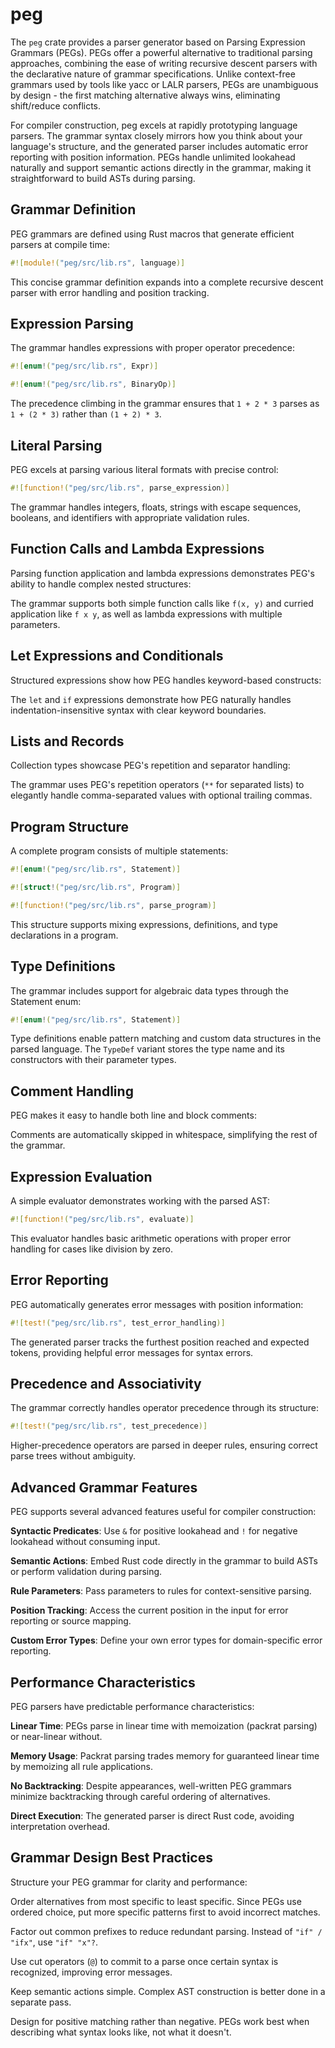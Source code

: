 # peg

The `peg` crate provides a parser generator based on Parsing Expression Grammars (PEGs). PEGs offer a powerful alternative to traditional parsing approaches, combining the ease of writing recursive descent parsers with the declarative nature of grammar specifications. Unlike context-free grammars used by tools like yacc or LALR parsers, PEGs are unambiguous by design - the first matching alternative always wins, eliminating shift/reduce conflicts.

For compiler construction, peg excels at rapidly prototyping language parsers. The grammar syntax closely mirrors how you think about your language's structure, and the generated parser includes automatic error reporting with position information. PEGs handle unlimited lookahead naturally and support semantic actions directly in the grammar, making it straightforward to build ASTs during parsing.

## Grammar Definition

PEG grammars are defined using Rust macros that generate efficient parsers at compile time:

```rust
#![module!("peg/src/lib.rs", language)]
```

This concise grammar definition expands into a complete recursive descent parser with error handling and position tracking.

## Expression Parsing

The grammar handles expressions with proper operator precedence:

```rust
#![enum!("peg/src/lib.rs", Expr)]
```

```rust
#![enum!("peg/src/lib.rs", BinaryOp)]
```

The precedence climbing in the grammar ensures that `1 + 2 * 3` parses as `1 + (2 * 3)` rather than `(1 + 2) * 3`.

## Literal Parsing

PEG excels at parsing various literal formats with precise control:

```rust
#![function!("peg/src/lib.rs", parse_expression)]
```

The grammar handles integers, floats, strings with escape sequences, booleans, and identifiers with appropriate validation rules.

## Function Calls and Lambda Expressions

Parsing function application and lambda expressions demonstrates PEG's ability to handle complex nested structures:

The grammar supports both simple function calls like `f(x, y)` and curried application like `f x y`, as well as lambda expressions with multiple parameters.

## Let Expressions and Conditionals

Structured expressions show how PEG handles keyword-based constructs:

The `let` and `if` expressions demonstrate how PEG naturally handles indentation-insensitive syntax with clear keyword boundaries.

## Lists and Records

Collection types showcase PEG's repetition and separator handling:

The grammar uses PEG's repetition operators (`**` for separated lists) to elegantly handle comma-separated values with optional trailing commas.

## Program Structure

A complete program consists of multiple statements:

```rust
#![enum!("peg/src/lib.rs", Statement)]
```

```rust
#![struct!("peg/src/lib.rs", Program)]
```

```rust
#![function!("peg/src/lib.rs", parse_program)]
```

This structure supports mixing expressions, definitions, and type declarations in a program.

## Type Definitions

The grammar includes support for algebraic data types through the Statement enum:

```rust
#![enum!("peg/src/lib.rs", Statement)]
```

Type definitions enable pattern matching and custom data structures in the parsed language. The `TypeDef` variant stores the type name and its constructors with their parameter types.

## Comment Handling

PEG makes it easy to handle both line and block comments:

Comments are automatically skipped in whitespace, simplifying the rest of the grammar.

## Expression Evaluation

A simple evaluator demonstrates working with the parsed AST:

```rust
#![function!("peg/src/lib.rs", evaluate)]
```

This evaluator handles basic arithmetic operations with proper error handling for cases like division by zero.

## Error Reporting

PEG automatically generates error messages with position information:

```rust
#![test!("peg/src/lib.rs", test_error_handling)]
```

The generated parser tracks the furthest position reached and expected tokens, providing helpful error messages for syntax errors.

## Precedence and Associativity

The grammar correctly handles operator precedence through its structure:

```rust
#![test!("peg/src/lib.rs", test_precedence)]
```

Higher-precedence operators are parsed in deeper rules, ensuring correct parse trees without ambiguity.

## Advanced Grammar Features

PEG supports several advanced features useful for compiler construction:

**Syntactic Predicates**: Use `&` for positive lookahead and `!` for negative lookahead without consuming input.

**Semantic Actions**: Embed Rust code directly in the grammar to build ASTs or perform validation during parsing.

**Rule Parameters**: Pass parameters to rules for context-sensitive parsing.

**Position Tracking**: Access the current position in the input for error reporting or source mapping.

**Custom Error Types**: Define your own error types for domain-specific error reporting.

## Performance Characteristics

PEG parsers have predictable performance characteristics:

**Linear Time**: PEGs parse in linear time with memoization (packrat parsing) or near-linear without.

**Memory Usage**: Packrat parsing trades memory for guaranteed linear time by memoizing all rule applications.

**No Backtracking**: Despite appearances, well-written PEG grammars minimize backtracking through careful ordering of alternatives.

**Direct Execution**: The generated parser is direct Rust code, avoiding interpretation overhead.

## Grammar Design Best Practices

Structure your PEG grammar for clarity and performance:

Order alternatives from most specific to least specific. Since PEGs use ordered choice, put more specific patterns first to avoid incorrect matches.

Factor out common prefixes to reduce redundant parsing. Instead of `"if" / "ifx"`, use `"if" "x"?`.

Use cut operators (`@`) to commit to a parse once certain syntax is recognized, improving error messages.

Keep semantic actions simple. Complex AST construction is better done in a separate pass.

Design for positive matching rather than negative. PEGs work best when describing what syntax looks like, not what it doesn't.
